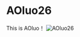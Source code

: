 # AOluo26
This is AOluo！
![AOluo26](https://github.com/XYiYiYiYiYiYiYi/AOluo26/assets/108056537/527cd334-0a27-4745-937f-745a720653d6)
